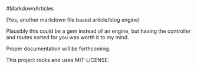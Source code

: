 #MarkdownArticles

(Yes, another markdown file based article/blog engine)

Plausibly this could be a gem instead of an engine, but having the controller and 
routes sorted for you was worth it to my mind.

Proper documentation will be forthcoming. 

This project rocks and uses MIT-LICENSE.
